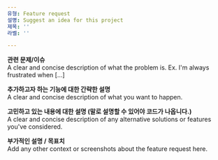 ```yaml
---
유형: Feature request  
설명: Suggest an idea for this project  
제목: ''  
라벨: ''  

---
```

 
**관련 문제/이슈**  
A clear and concise description of what the problem is. Ex. I'm always frustrated when [...]

**추가하고자 하는 기능에 대한 간략한 설명**  
A clear and concise description of what you want to happen.

**고민하고 있는 내용에 대한 설명 (말로 설명할 수 있어야 코드가 나옵니다.)**  
A clear and concise description of any alternative solutions or features you've considered.

**부가적인 설명 / 목표치**  
Add any other context or screenshots about the feature request here.